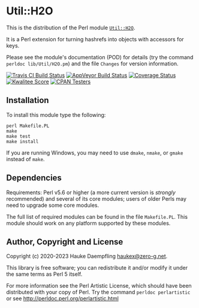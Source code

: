 Util::H2O
=========

This is the distribution of the Perl module
[`Util::H2O`](https://metacpan.org/pod/Util::H2O).

It is a Perl extension for turning hashrefs into objects with accessors for keys.

Please see the module's documentation (POD) for details (try the command
`perldoc lib/Util/H2O.pm`) and the file `Changes` for version information.

[![Travis CI Build Status](https://travis-ci.org/haukex/Util-H2O.svg)](https://travis-ci.org/haukex/Util-H2O)
[![AppVeyor Build Status](https://ci.appveyor.com/api/projects/status/github/haukex/Util-H2O?svg=true)](https://ci.appveyor.com/project/haukex/util-h2o)
[![Coverage Status](https://coveralls.io/repos/github/haukex/Util-H2O/badge.svg)](https://coveralls.io/github/haukex/Util-H2O)
[![Kwalitee Score](https://cpants.cpanauthors.org/dist/Util-H2O.svg)](https://cpants.cpanauthors.org/dist/Util-H2O)
[![CPAN Testers](https://badges.zero-g.net/cpantesters/Util-H2O.svg)](http://matrix.cpantesters.org/?dist=Util-H2O)

Installation
------------

To install this module type the following:

	perl Makefile.PL
	make
	make test
	make install

If you are running Windows, you may need to use `dmake`, `nmake`, or `gmake`
instead of `make`.

Dependencies
------------

Requirements: Perl v5.6 or higher (a more current version is *strongly*
recommended) and several of its core modules; users of older Perls may need
to upgrade some core modules.

The full list of required modules can be found in the file `Makefile.PL`.
This module should work on any platform supported by these modules.

Author, Copyright and License
-----------------------------

Copyright (c) 2020-2023 Hauke Daempfling <haukex@zero-g.net>.

This library is free software; you can redistribute it and/or modify
it under the same terms as Perl 5 itself.

For more information see the Perl Artistic License,
which should have been distributed with your copy of Perl.
Try the command `perldoc perlartistic` or see
<http://perldoc.perl.org/perlartistic.html>


